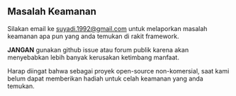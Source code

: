 ## Masalah Keamanan

Silakan email ke <a href="mailto:suyadi.1992@gmail.com">suyadi.1992@gmail.com</a> untuk
melaporkan masalah keamanan apa pun yang anda temukan di rakit framework.

**JANGAN** gunakan github issue atau forum publik karena akan menyebabkan
lebih banyak kerusakan ketimbang manfaat.

Harap diingat bahwa sebagai proyek open-source non-komersial, saat kami
belum dapat memberikan hadiah untuk celah keamanan yang anda temukan.
